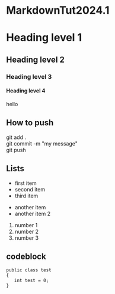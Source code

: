 # MarkdownTut2024.1

# Heading level 1

## Heading level 2

### Heading level 3

#### Heading level 4



hello



## How to push
git add . <br>
git commit -m "my message" <br>
git push <br>

## Lists 

- first item 
- second item 
- third item 

* another item
* another item 2 

1. number 1
1. number 2
1. number 3

## codeblock

```
public class test
{
   int test = 0;
}
```

